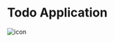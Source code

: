 # Todo Application
<img src="https://res.cloudinary.com/chuksmbanaso/image/upload/v1675403273/Screenshot_2023-02-03_at_06.46.51_lf4j8r.png" title="icon" alt="icon">